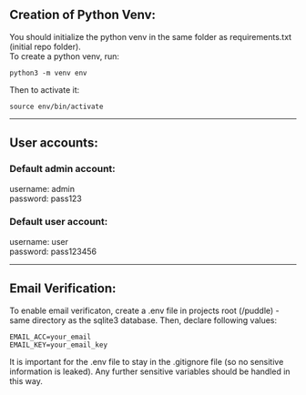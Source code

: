 ## Creation of Python Venv:
You should initialize the python venv in the same folder as requirements.txt (initial repo folder).<br>To create a python venv, run:
```
python3 -m venv env
```
Then to activate it:
```
source env/bin/activate
```
---
## User accounts:
### Default admin account:
username: admin
<br>
password: pass123

### Default user account:
username: user
<br>
password: pass123456

---
## Email Verification:
To enable email verificaton, create a .env file in projects root (/puddle) - same directory as the sqlite3 database. Then, declare following values:
```
EMAIL_ACC=your_email
EMAIL_KEY=your_email_key
```
It is important for the .env file to stay in the .gitignore file (so no sensitive information is leaked). Any further sensitive variables should be handled in this way.
